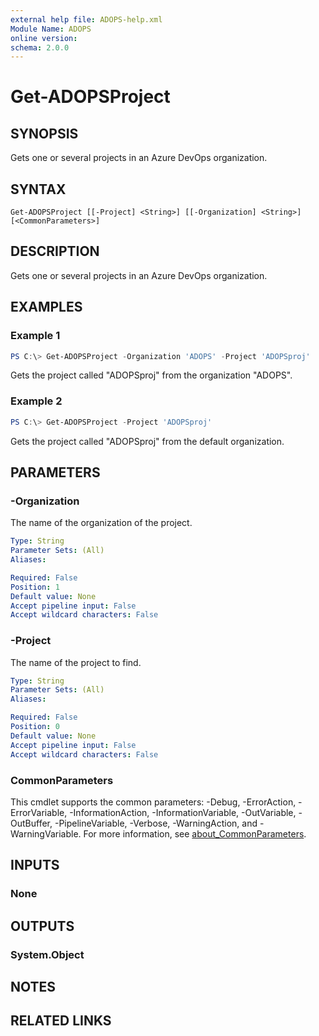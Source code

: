 ```yaml
---
external help file: ADOPS-help.xml
Module Name: ADOPS
online version:
schema: 2.0.0
---
```


# Get-ADOPSProject

## SYNOPSIS

Gets one or several projects in an Azure DevOps organization.

## SYNTAX

```
Get-ADOPSProject [[-Project] <String>] [[-Organization] <String>] [<CommonParameters>]
```

## DESCRIPTION

Gets one or several projects in an Azure DevOps organization.

## EXAMPLES

### Example 1

```powershell
PS C:\> Get-ADOPSProject -Organization 'ADOPS' -Project 'ADOPSproj'
```

Gets the project called "ADOPSproj" from the organization "ADOPS".

### Example 2

```powershell
PS C:\> Get-ADOPSProject -Project 'ADOPSproj'
```

Gets the project called "ADOPSproj" from the default organization.

## PARAMETERS

### -Organization

The name of the organization of the project.

```yaml
Type: String
Parameter Sets: (All)
Aliases:

Required: False
Position: 1
Default value: None
Accept pipeline input: False
Accept wildcard characters: False
```

### -Project

The name of the project to find.

```yaml
Type: String
Parameter Sets: (All)
Aliases:

Required: False
Position: 0
Default value: None
Accept pipeline input: False
Accept wildcard characters: False
```

### CommonParameters
This cmdlet supports the common parameters: -Debug, -ErrorAction, -ErrorVariable, -InformationAction, -InformationVariable, -OutVariable, -OutBuffer, -PipelineVariable, -Verbose, -WarningAction, and -WarningVariable. For more information, see [about_CommonParameters](http://go.microsoft.com/fwlink/?LinkID=113216).

## INPUTS

### None

## OUTPUTS

### System.Object

## NOTES

## RELATED LINKS
